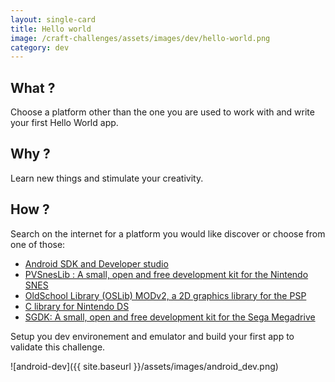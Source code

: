 ```yaml
---
layout: single-card
title: Hello world
image: /craft-challenges/assets/images/dev/hello-world.png
category: dev
---
```


## What ?

Choose a platform other than the one you are used to work with and write your first Hello World app.

## Why ?

Learn new things and stimulate your creativity.

## How ?

Search on the internet for a platform you would like discover or choose from one of those:

* [Android SDK and Developer studio](https://developer.android.com/studio/)
* [PVSnesLib : A small, open and free development kit for the Nintendo SNES](https://github.com/alekmaul/pvsneslib)
* [OldSchool Library (OSLib) MODv2, a 2D graphics library for the PSP](https://github.com/dogo/oslibmodv2)
* [C library for Nintendo DS](https://libnds.devkitpro.org/)
* [SGDK: A small, open and free development kit for the Sega Megadrive](https://github.com/Stephane-D/SGDK)

Setup you dev environement and emulator and build your first app to validate this challenge.

![android-dev]({{ site.baseurl }}/assets/images/android_dev.png)
